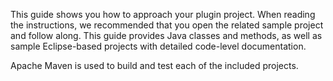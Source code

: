 This guide shows you how to approach your plugin project. When reading the instructions, we recommended that you open the related sample project and follow along. This guide provides Java classes and methods, as well as sample Eclipse-based projects with detailed code-level documentation.

Apache Maven is used to build and test each of the included projects.